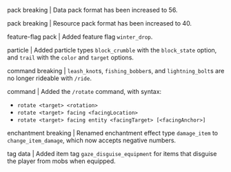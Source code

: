 pack breaking | Data pack format has been increased to 56.

pack breaking | Resource pack format has been increased to 40.

feature-flag pack | Added feature flag `winter_drop`.

particle | Added particle types `block_crumble` with the `block_state` option, and `trail` with the `color` and `target` options.

command breaking | `leash_knot`s, `fishing_bobber`s, and `lightning_bolt`s are no longer rideable with `/ride`.

command | Added the `/rotate` command, with syntax:
* `rotate <target> <rotation>`
* `rotate <target> facing <facingLocation>`
* `rotate <target> facing entity <facingTarget> [<facingAnchor>]`

enchantment breaking | Renamed enchantment effect type `damage_item` to `change_item_damage`, which now accepts negative numbers.

tag data | Added item tag `gaze_disguise_equipment` for items that disguise the player from mobs when equipped.
